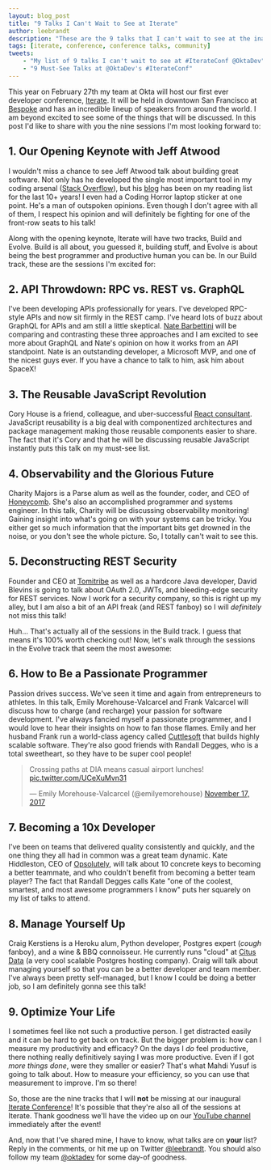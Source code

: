 ```yaml
---
layout: blog_post
title: "9 Talks I Can't Wait to See at Iterate"
author: leebrandt
description: "These are the 9 talks that I can't wait to see at the inaugural Iterate Developer Conference."
tags: [iterate, conference, conference talks, community]
tweets:
    - "My list of 9 talks I can't wait to see at #IterateConf @OktaDev"
    - "9 Must-See Talks at @OktaDev's #IterateConf"
---
```


This year on February 27th my team at Okta will host our first ever developer conference, [Iterate](https://www.iterateconf.io/). It will be held in downtown San Francisco at [Bespoke](http://www.bespokesf.co/) and has an incredible lineup of speakers from around the world. I am beyond excited to see some of the things that will be discussed. In this post I'd like to share with you the nine sessions I'm most looking forward to:

## 1. Our Opening Keynote with Jeff Atwood

I wouldn't miss a chance to see Jeff Atwood talk about building great software. Not only has he developed the single most important tool in my coding arsenal ([Stack Overflow](https://stackoverflow.com/)), but his [blog](https://blog.codinghorror.com/) has been on my reading list for the last 10+ years! I even had a Coding Horror laptop sticker at one point. He's a man of outspoken opinions. Even though I don't agree with all of them, I respect his opinion and will definitely be fighting for one of the front-row seats to his talk!

Along with the opening keynote, Iterate will have two tracks, Build and Evolve. Build is all about, you guessed it, building stuff, and Evolve is about being the best programmer and productive human you can be. In our Build track, these are the sessions I'm excited for:

## 2. API Throwdown: RPC vs. REST vs. GraphQL

I've been developing APIs professionally for years. I've developed RPC-style APIs and now sit firmly in the REST camp. I've heard lots of buzz about GraphQL for APIs and am still a little skeptical. [Nate Barbettini](https://www.recaffeinate.co/) will be comparing and contrasting these three approaches and I am excited to see more about GraphQL and Nate's opinion on how it works from an API standpoint. Nate is an outstanding developer, a Microsoft MVP, and one of the nicest guys ever. If you have a chance to talk to him, ask him about SpaceX!

## 3. The Reusable JavaScript Revolution

Cory House is a friend, colleague, and uber-successful [React consultant](http://reactjsconsulting.com/). JavaScript reusability is a big deal with componentized architectures and package management making those reusable components easier to share. The fact that it's Cory and that he will be discussing reusable JavaScript instantly puts this talk on my must-see list.

## 4. Observability and the Glorious Future

Charity Majors is a Parse alum as well as the founder, coder, and CEO of [Honeycomb](https://honeycomb.io/). She's also an accomplished programmer and systems engineer. In this talk, Charity will be discussing observability monitoring! Gaining insight into what's going on with your systems can be tricky. You either get so much information that the important bits get drowned in the noise, or you don't see the whole picture. So, I totally can't wait to see this.

## 5. Deconstructing REST Security

Founder and CEO at [Tomitribe](http://www.tomitribe.com/) as well as a hardcore Java developer, David Blevins is going to talk about OAuth 2.0, JWTs, and bleeding-edge security for REST services. Now I work for a security company, so this is right up my alley, but I am also a bit of an API freak (and REST fanboy) so I will *definitely* not miss this talk!

Huh... That's actually all of the sessions in the Build track. I guess that means it's 100% worth checking out! Now, let's walk through the sessions in the Evolve track that seem the most awesome:

## 6. How to Be a Passionate Programmer

Passion drives success. We've seen it time and again from entrepreneurs to athletes. In this talk, Emily Morehouse-Valcarcel and Frank Valcarcel will discuss how to charge (and recharge) your passion for software development. I've always fancied myself a passionate programmer, and I would love to hear their insights on how to fan those flames. Emily and her husband Frank run a world-class agency called [Cuttlesoft](https://www.cuttlesoft.com/) that builds highly scalable software. They're also good friends with Randall Degges, who is a total sweetheart, so they have to be super cool people!

<div style="max-width: 500px; margin:0 auto;">
<blockquote class="twitter-tweet" data-lang="en"><p lang="en" dir="ltr">Crossing paths at DIA means casual airport lunches! <a href="https://t.co/UCeXuMvn31">pic.twitter.com/UCeXuMvn31</a></p>&mdash; Emily Morehouse-Valcarcel (@emilyemorehouse) <a href="https://twitter.com/emilyemorehouse/status/931623468591865856?ref_src=twsrc%5Etfw">November 17, 2017</a></blockquote>
<script async src="https://platform.twitter.com/widgets.js" charset="utf-8"></script>
</div>

## 7. Becoming a 10x Developer

I've been on teams that delivered quality consistently and quickly, and the one thing they all had in common was a great team dynamic. Kate Hiddleston, CEO of [Opsolutely](https://www.opsolutely.com/), will talk about 10 concrete keys to becoming a better teammate, and who couldn't benefit from becoming a better team player? The fact that Randall Degges calls Kate "one of the coolest, smartest, and most awesome programmers I know" puts her squarely on my list of talks to attend.

## 8. Manage Yourself Up

Craig Kerstiens is a Heroku alum, Python developer, Postgres expert (*cough* fanboy), and a wine & BBQ connoisseur. He currently runs "cloud" at [Citus Data](https://www.citusdata.com/) (a very cool scalable Postgres hosting company). Craig will talk about managing yourself so that you can be a better developer and team member. I've always been pretty self-managed, but I know I could be doing a better job, so I am definitely gonna see this talk!

## 9. Optimize Your Life

I sometimes feel like not such a productive person. I get distracted easily and it can be hard to get back on track. But the bigger problem is: how can I measure my productivity and efficacy? On the days I *do* feel productive, there nothing really definitively saying I was more productive. Even if I got *more things done*, were they smaller or easier? That's what Mahdi Yusuf is going to talk about. How to measure your efficiency, so you can use that measurement to improve. I'm so there!

So, those are the nine tracks that I will **not** be missing at our inaugural [Iterate Conference](https://www.iterateconf.io/)! It's possible that they're also all of the sessions at Iterate. Thank goodness we'll have the video up on our [YouTube channel](https://www.youtube.com/channel/UC5AMiWqFVFxF1q9Ya1FuZ_Q) immediately after the event!

And, now that I've shared mine, I have to know, what talks are on **your** list? Reply in the comments, or hit me up on Twitter [@leebrandt](https://twitter.com/leebrandt). You should also follow my team [@oktadev](https://twitter.com/OktaDev) for some day-of goodness.